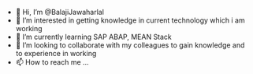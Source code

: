 - 👋 Hi, I’m @BalajiJawaharlal
- 👀 I’m interested in getting knowledge in current technology which i am working
- 🌱 I’m currently learning SAP ABAP, MEAN Stack
- 💞️ I’m looking to collaborate with my colleagues to gain knowledge and to experience in working
- 📫 How to reach me ...

<!---
BalajiJawaharlal/BalajiJawaharlal is a ✨ special ✨ repository because its `README.md` (this file) appears on your GitHub profile.
You can click the Preview link to take a look at your changes.
--->
